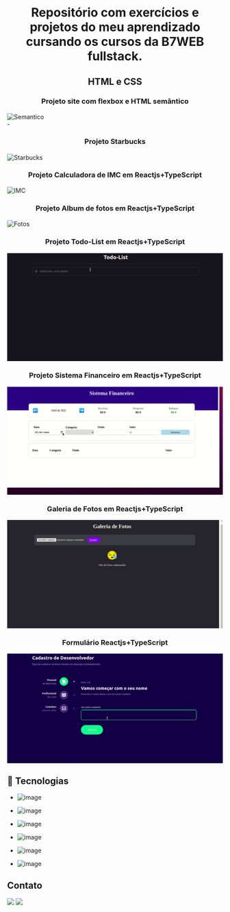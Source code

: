 <h1 align="center">
Repositório com exercícios e projetos do meu aprendizado cursando os cursos da B7WEB fullstack.
</h1>
<div>
<h2 align="center">HTML e CSS</h2>
  <h3 align="center">Projeto site com flexbox e HTML semântico</h3>
  <img align="center" alt="Semantico" src="./HTML-CSS/gif/site.gif"> 
</div>
<div>-
  <h3 align="center">Projeto Starbucks</h3>
  <img align="center" alt="Starbucks" src="./HTML-CSS/gif/starbuck.gif"> 
</div>
<div>
  <h3 align="center">Projeto Calculadora de IMC em Reactjs+TypeScript</h3>
  <img align="center" alt="IMC" src="./Reactjs+TypeScript/Projeto/calculadora-imc/src/assets/gif/video.gif"> 
</div>
<div>
  <h3 align="center">Projeto Album de fotos em Reactjs+TypeScript</h3>
  <img align="center" alt="Fotos" src="./Reactjs+TypeScript/Projeto/album-jsonPlaceholder/src/gif/video.gif"> 
</div>
<div>
  <h3 align="center">Projeto Todo-List em Reactjs+TypeScript</h3>
  <img align="center" alt="todolist" src="./Reactjs+TypeScript/Projeto/todolist/gif/todolist.gif"> 
</div>
<div>
  <h3 align="center">Projeto Sistema Financeiro em Reactjs+TypeScript</h3>
  <img align="center" alt="Sistema Financeiro" src="./Reactjs+TypeScript/Projeto/expensetrack/gif/video.gif"> 
</div>
<div>
  <h3 align="center">Galeria de Fotos em Reactjs+TypeScript</h3>
  <img align="center" alt="Sistema Financeiro" src="./Reactjs+TypeScript/Projeto/galerry/gif/galerry.gif"> 
</div>
<div>
  <h3 align="center">Formulário Reactjs+TypeScript</h3>
  <img align="center" alt="Formulario" src="./Reactjs+TypeScript/Projeto/multiform/public/form.gif"> 
</div>

## :rocket: Tecnologias

- ![image](https://img.shields.io/badge/HTML5-E34F26?style=for-the-badge&logo=html5&logoColor=white)
  >
- ![image](https://img.shields.io/badge/JavaScript-323330?style=for-the-badge&logo=javascript&logoColor=F7DF1E)
  >
- ![image](https://img.shields.io/badge/React-20232A?style=for-the-badge&logo=react&logoColor=61DAFB)
  >
- ![image](https://img.shields.io/badge/TypeScript-007ACC?style=for-the-badge&logo=typescript&logoColor=white)
  >
- ![image](https://img.shields.io/badge/Node.js-339933?style=for-the-badge&logo=nodedotjs&logoColor=white)
  >
- ![image](https://img.shields.io/badge/firebase-%23039BE5.svg?style=for-the-badge&logo=firebase)
  >

## Contato

<div> 
  <a href = "mailto:doug1306@gmail.com"><img src="https://img.shields.io/badge/-Gmail-%23333?style=for-the-badge&logo=gmail&logoColor=white" target="_blank"></a>
  <a href="https://www.linkedin.com/in/douglas-dos-santos-oliveira-762a7411b/" target="_blank"><img src="https://img.shields.io/badge/-LinkedIn-%230077B5?style=for-the-badge&logo=linkedin&logoColor=white" target="_blank"></a> 
 
</div>
